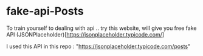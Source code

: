 # fake-api-Posts

To train yourself to dealing with api .. 
try this website, will give you free fake API (JSONPlaceholder)[https://jsonplaceholder.typicode.com/]

I used this API in this repo : "https://jsonplaceholder.typicode.com/posts"
